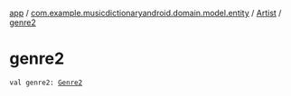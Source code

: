 [app](../../index.md) / [com.example.musicdictionaryandroid.domain.model.entity](../index.md) / [Artist](index.md) / [genre2](./genre2.md)

# genre2

`val genre2: `[`Genre2`](../../com.example.musicdictionaryandroid.domain.model.value/-genre2/index.md)